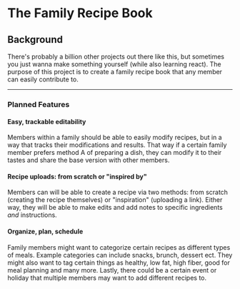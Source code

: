# The Family Recipe Book

## Background
There's probably a billion other projects out there like this, but sometimes you just wanna make something yourself (while also learning react). The purpose of this project is to create a family recipe book that any member can easily contribute to.

***

### Planned Features

#### Easy, trackable editability

Members within a family should be able to easily modify recipes, but in a way that tracks their modifications and results. That way if a certain family member prefers method A of preparing a dish, they can modify it to their tastes and share the base version with other members.

#### Recipe uploads: from scratch or "inspired by"

Members can will be able to create a recipe via two methods: from scratch (creating the recipe themselves) or "inspiration" (uploading a link). Either way, they will be able to make edits and add notes to specific ingredients *and* instructions.

#### Organize, plan, schedule

Family members might want to categorize certain recipes as different types of meals. Example categories can include snacks, brunch, dessert ect. They might also want to tag certain things as healthy, low fat, high fiber, good for meal planning and many more. Lastly, there could be a certain event or holiday that multiple members may want to add different recipes to.

